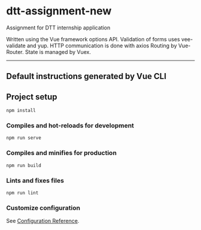 # dtt-assignment-new
Assignment for DTT internship application

Written using the Vue framework options API.
Validation of forms uses vee-validate and yup.
HTTP communication is done with axios
Routing by Vue-Router.
State is managed by Vuex.


----------------------------
## Default instructions generated by Vue CLI
## Project setup
```
npm install
```

### Compiles and hot-reloads for development
```
npm run serve
```

### Compiles and minifies for production
```
npm run build
```

### Lints and fixes files
```
npm run lint
```

### Customize configuration
See [Configuration Reference](https://cli.vuejs.org/config/).
